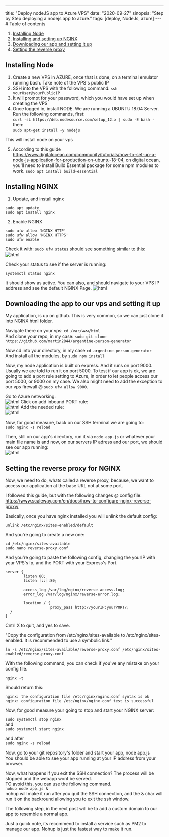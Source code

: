 ---

title: "Deploy nodeJS app to Azure VPS"
date: "2020-09-27"
sinopsis: "Step by Step deploying a nodejs app to azure."
tags: [deploy, NodeJs, azure]
---# Table of contents

1. [Installing Node](#introduction)
2. [Installing and setting up NGINX](#nginx)
3. [Downloading our app and setting it up](#setupapp)
4. [Setting the reverse proxy](#proxy)

## Installing Node <a name="introduction"></a>

1. Create a new VPS in AZURE, once that is done, on a terminal emulator running bash. Take note of the VPS's public IP
2. SSH into the VPS with the following command: `ssh yourUser@yourPublicIP`
3. It will prompt for your password, which you would have set up when creating the VPS
4. Once logged in, install NODE. We are running a UBUNTU 18.04 Server.
   Run the following commands, first:  
   `curl -sL https://deb.nodesource.com/setup_12.x | sudo -E bash -`
   then:  
   `sudo apt-get install -y nodejs`

This will install node on your vps

5. According to this guide https://www.digitalocean.com/community/tutorials/how-to-set-up-a-node-js-application-for-production-on-ubuntu-18-04, on digital ocean, you'll need to install Build Essential package for some npm modules to work.
   `sudo apt install build-essential`

## Installing NGINX <a name="nginx"></a>

1. Update, and install nginx

```
sudo apt update
sudo apt install nginx
```

2. Enable NGINX

```
sudo ufw allow 'NGINX HTTP'
sudo ufw allow 'NGINX HTTPS'
sudo ufw enable
```

Check it with: `sudo ufw status` should see something similar to this:  
![html](./images/azure-ufw.png)

Check your status to see if the server is running:

`systemctl status nginx`

It should show as active. You can also, and should navigate to your VPS IP address and see the default NGINX Page.
![html](./images/azure-nginx.png)

## Downloading the app to our vps and setting it up <a name="setupapp"></a>

My application, is up on github. This is very common, so we can just clone it into NGINX html folder.

Navigate there on your vps: `cd /var/www/html`  
And clone your repo, in my case: `sudo git clone https://github.com/martin2844/argentine-person-generator`

Now cd into your directory, in my case `cd argentine-person-generator`  
And install all the modules, by `sudo npm install`

Now, my node application is built on express. And it runs on port 9000. Usually we are told to run it on port 5000.
To test if our app is ok, we are going to add a port rule setting to Azure, in order to let people access our port 5000, or 9000 on my case. We also might need to add the exception to our vps firewall @ `sudo ufw allow 9000`.

Go to Azure networking:  
![html](./images/azure-net.png)
Click on add inbound PORT rule:  
![html](./images/azure-port.png)
Add the needed rule:  
![html](./images/azure-5000.png)

Now, for good measure, back on our SSH terminal we are going to:  
`sudo nginx -s reload`

Then, still on our app's directory, run it via `node app.js` or whatever your main file name is and now, on our servers IP adress and our port, we should see our app running:  
![html](./images/azure-firstrun.png)

## Setting the reverse proxy for NGINX <a name="proxy"></a>

Now, we need to do, whats called a reverse proxy, because, we want to access our application at the base URL not at some port.

I followed this guide, but with the following changes @ config file:
https://www.scaleway.com/en/docs/how-to-configure-nginx-reverse-proxy/

Basically, once you have nginx installed you will unlink the default config:

`unlink /etc/nginx/sites-enabled/default`

And you're going to create a new one:

```
cd /etc/nginx/sites-available
sudo nano reverse-proxy.conf
```

And you're going to paste the following config, changing the yourIP with your VPS's Ip, and the PORT with your Express's Port.

```
server {
        listen 80;
        listen [::]:80;

        access_log /var/log/nginx/reverse-access.log;
        error_log /var/log/nginx/reverse-error.log;

        location / {
                    proxy_pass http://yourIP:yourPORT/;
  }
}
```

Cntrl X to quit, and yes to save.

"Copy the configuration from /etc/nginx/sites-available to /etc/nginx/sites-enabled. It is recommended to use a symbolic link."

`ln -s /etc/nginx/sites-available/reverse-proxy.conf /etc/nginx/sites-enabled/reverse-proxy.conf`

With the following command, you can check if you've any mistake on your config file.

`nginx -t`

Should return this:

```
nginx: the configuration file /etc/nginx/nginx.conf syntax is ok
nginx: configuration file /etc/nginx/nginx.conf test is successful
```

Now, for good measure your going to stop and start your NGINX server:

`sudo systemctl stop nginx`  
and  
`sudo systemctl start nginx`

and after  
`sudo nginx -s reload`

Now, go to your git repository's folder and start your app, node app.js  
You should be able to see your app running at your IP address from your browser.

Now, what happens if you exit the SSH connection? The process will be stopped and the webapp wont be served.  
TO avoid this, you can use the following command.  
`nohup node app.js &`  
nohup will make it run after you quit the SSH connection, and the & char will run it on the backround allowing you to exit the ssh window.

The following step, in the next post will be to add a custom domain to our app to resemble a normal app.

Just a quick note, its recommend to install a service such as PM2 to manage our app. Nohup is just the fastest way to make it run.
